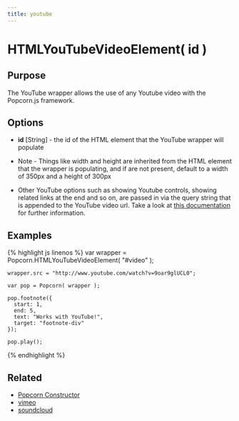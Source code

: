 ```yaml
---
title: youtube
---
```

# HTMLYouTubeVideoElement( id ) #

## Purpose ##

The YouTube wrapper allows the use of any Youtube video with the Popcorn.js framework.

## Options ##

* **id** \[String\] - the id of the HTML element that the YouTube wrapper will populate

* Note - Things like width and height are inherited from the HTML element that the wrapper is populating, and if are not present, default to a width of 350px and a height of 300px
* Other YouTube options such as showing Youtube controls, showing related links at the end and so on, are passed in via the query string that is appended to the YouTube video url. Take a look at [this documentation](https://developers.google.com/youtube/player_parameters?hl=en) for further information.

## Examples ##

{% highlight js linenos %}
    var wrapper = Popcorn.HTMLYouTubeVideoElement( "#video" );

    wrapper.src = "http://www.youtube.com/watch?v=9oar9glUCL0";

    var pop = Popcorn( wrapper );

    pop.footnote({
      start: 1,
      end: 5,
      text: "Works with YouTube!",
      target: "footnote-div"
    });

    pop.play();
{% endhighlight %}

## Related ##

* [Popcorn Constructor](/popcorn-docs/popcorn-constructor/)
* [vimeo](#vimeo)
* [soundcloud](#soundcloud)
